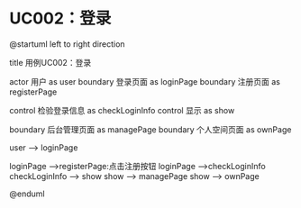 # UC002：登录

@startuml
left to right direction

title 用例UC002：登录

actor 用户 as user
boundary 登录页面 as loginPage
boundary 注册页面 as registerPage

control 检验登录信息 as checkLoginInfo
control 显示 as show

boundary 后台管理页面 as managePage
boundary 个人空间页面 as ownPage

user --> loginPage

loginPage -->registerPage:点击注册按钮
loginPage -->checkLoginInfo
checkLoginInfo --> show
show --> managePage
show --> ownPage

@enduml
